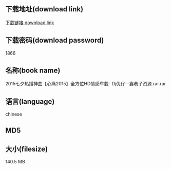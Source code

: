 ## 下载地址(download link)
[下载链接 download link](https://voluble-croquembouche-d321dc.netlify.app/?s=2015%E4%B8%83%E5%A4%95%E7%83%AD%E6%92%AD%E7%A5%9E%E6%9B%B2%E3%80%90%E5%BF%83%E7%97%9B2015%E3%80%91%E5%85%A8%E6%96%B9%E4%BD%8DHD%E6%83%85%E6%84%9F%E8%BD%A6%E8%BD%BD-+Dj%E4%BC%98%E4%BB%94--%E9%91%AB%E5%B7%B7%E5%AD%90%E8%B5%84%E6%BA%90.rar)

## 下载密码(download password)
1866

## 名称(book name)
2015七夕热播神曲【心痛2015】全方位HD情感车载- Dj优仔--鑫巷子资源.rar.rar

## 语言(language)
chinese

## MD5


## 大小(filesize)
140.5 MB
